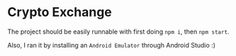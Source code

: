 # Crypto Exchange

The project should be easily runnable with first doing `npm i`, then `npm start`.

Also, I ran it by installing an `Android Emulator` through Android Studio :)
